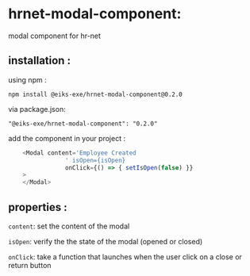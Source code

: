 # hrnet-modal-component:

modal component for hr-net

## installation : 

using npm : 

``npm install @eiks-exe/hrnet-modal-component@0.2.0``

via package.json:

``"@eiks-exe/hrnet-modal-component": "0.2.0"``

add the component in your project : 

```javascript
    <Modal content='Employee Created
                ' isOpen={isOpen} 
                onClick={() => { setIsOpen(false) }} 
    >
    </Modal>
```
## properties :

`content`: set the content of the modal

`isOpen`: verify the the state of the modal (opened or closed)

`onClick`: take a function that launches when the user click on a close or return button